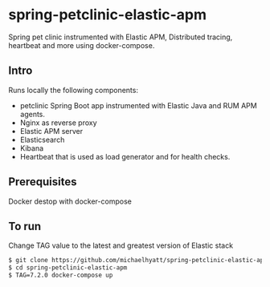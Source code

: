 # spring-petclinic-elastic-apm
Spring pet clinic instrumented with Elastic APM, Distributed tracing, heartbeat and more using docker-compose.

## Intro
Runs locally the following components:
* petclinic Spring Boot app instrumented with Elastic Java and RUM APM agents.
* Nginx as reverse proxy
* Elastic APM server
* Elasticsearch
* Kibana
* Heartbeat that is used as load generator and for health checks.

## Prerequisites
Docker destop with docker-compose

## To run
Change TAG value to the latest and greatest version of Elastic stack
```bash
$ git clone https://github.com/michaelhyatt/spring-petclinic-elastic-apm
$ cd spring-petclinic-elastic-apm
$ TAG=7.2.0 docker-compose up
```
